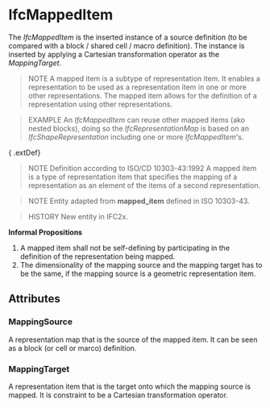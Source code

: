 # IfcMappedItem

The _IfcMappedItem_ is the inserted instance of a source definition (to be compared with a block / shared cell / macro definition). The instance is inserted by applying a Cartesian transformation operator as the _MappingTarget_.<!-- end of definition -->

> NOTE A mapped item is a subtype of representation item. It enables a representation to be used as a representation item in one or more other representations. The mapped item allows for the definition of a representation using other representations.

> EXAMPLE An _IfcMappedItem_ can reuse other mapped items (ako nested blocks), doing so the _IfcRepresentationMap_ is based on an _IfcShapeRepresentation_ including one or more _IfcMappedItem_'s.

{ .extDef}
> NOTE Definition according to ISO/CD 10303-43:1992
> A mapped item is a type of representation item that specifies the mapping of a representation as an element of the items of a second representation.

> NOTE Entity adapted from **mapped_item** defined in ISO 10303-43.

> HISTORY New entity in IFC2x.

**Informal Propositions**

1. A mapped item shall not be self-defining by participating in the definition of the representation being mapped.
2. The dimensionality of the mapping source and the mapping target has to be the same, if the mapping source is a geometric representation item.

## Attributes

### MappingSource
A representation map that is the source of the mapped item. It can be seen as a block (or cell or marco) definition.

### MappingTarget
A representation item that is the target onto which the mapping source is mapped. It is constraint to be a Cartesian transformation operator.
